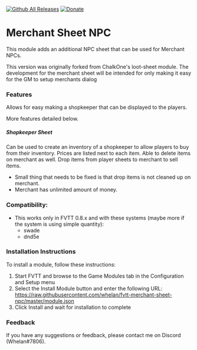[![Github All Releases](https://img.shields.io/github/downloads/whelan/fvtt-merchant-sheet-npc/total.svg)]() [![Donate](https://img.shields.io/badge/Donate-BuyMeACoffee-green.svg)](https://www.buymeacoffee.com/whelan)
# Merchant Sheet NPC

This module adds an additional NPC sheet that can be used for Merchant NPCs. 

This version was originally forked from ChalkOne's loot-sheet module. 
The development for the merchant sheet will be intended for only making it easy for the GM to setup merchants dialog 

### Features

Allows for easy making a shopkeeper that can be displayed to the players. 

More features detailed below.

##### Shopkeeper Sheet
Can be used to create an inventory of a shopkeeper to allow players to buy from their inventory. Prices are listed next to each item.
Able to delete items on merchant as well. 
Drop items from player sheets to merchant to sell items. 
- Small thing that needs to be fixed is that drop items is not cleaned up on merchant. 
- Merchant has unlimited amount of money. 

### Compatibility:
- This works only in FVTT 0.8.x and with these systems (maybe more if the system is using simple quantity): 
  * swade
  * dnd5e  

### Installation Instructions

To install a module, follow these instructions:

1. Start FVTT and browse to the Game Modules tab in the Configuration and Setup menu
2. Select the Install Module button and enter the following URL: https://raw.githubusercontent.com/whelan/fvtt-merchant-sheet-npc/master/module.json
3. Click Install and wait for installation to complete 

### Feedback

If you have any suggestions or feedback, please contact me on Discord (Whelan#7806).

